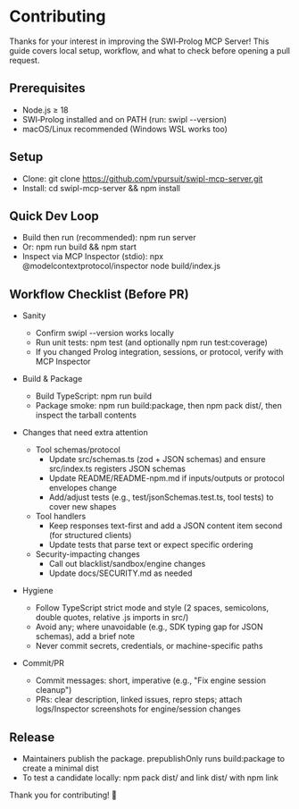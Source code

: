 Contributing
============

Thanks for your interest in improving the SWI‑Prolog MCP Server! This guide covers local setup, workflow, and what to check before opening a pull request.

Prerequisites
-------------
- Node.js ≥ 18
- SWI‑Prolog installed and on PATH (run: swipl --version)
- macOS/Linux recommended (Windows WSL works too)

Setup
-----
- Clone: git clone https://github.com/vpursuit/swipl-mcp-server.git
- Install: cd swipl-mcp-server && npm install

Quick Dev Loop
--------------
- Build then run (recommended): npm run server
- Or: npm run build && npm start
- Inspect via MCP Inspector (stdio): npx @modelcontextprotocol/inspector node build/index.js

Workflow Checklist (Before PR)
------------------------------
- Sanity
  - Confirm swipl --version works locally
  - Run unit tests: npm test (and optionally npm run test:coverage)
  - If you changed Prolog integration, sessions, or protocol, verify with MCP Inspector

- Build & Package
  - Build TypeScript: npm run build
  - Package smoke: npm run build:package, then npm pack dist/, then inspect the tarball contents

- Changes that need extra attention
  - Tool schemas/protocol
    - Update src/schemas.ts (zod + JSON schemas) and ensure src/index.ts registers JSON schemas
    - Update README/README-npm.md if inputs/outputs or protocol envelopes change
    - Add/adjust tests (e.g., test/jsonSchemas.test.ts, tool tests) to cover new shapes
  - Tool handlers
    - Keep responses text-first and add a JSON content item second (for structured clients)
    - Update tests that parse text or expect specific ordering
  - Security-impacting changes
    - Call out blacklist/sandbox/engine changes
    - Update docs/SECURITY.md as needed

- Hygiene
  - Follow TypeScript strict mode and style (2 spaces, semicolons, double quotes, relative .js imports in src/)
  - Avoid any; where unavoidable (e.g., SDK typing gap for JSON schemas), add a brief note
  - Never commit secrets, credentials, or machine-specific paths

- Commit/PR
  - Commit messages: short, imperative (e.g., "Fix engine session cleanup")
  - PRs: clear description, linked issues, repro steps; attach logs/Inspector screenshots for engine/session changes

Release
-------
- Maintainers publish the package. prepublishOnly runs build:package to create a minimal dist
- To test a candidate locally: npm pack dist/ and link dist/ with npm link

Thank you for contributing! 🙌
